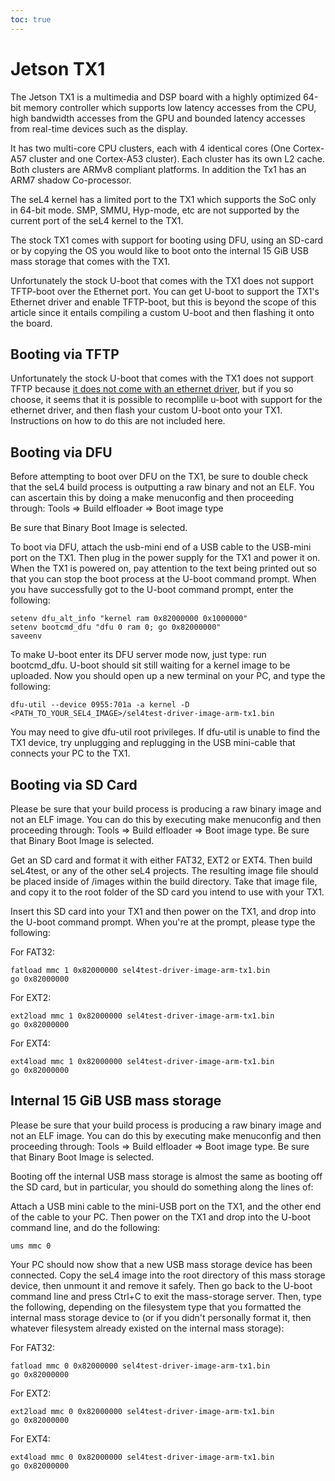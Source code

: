 ```yaml
---
toc: true
---
```

# Jetson TX1
 The Jetson TX1 is a multimedia and DSP board with a highly
optimized 64-bit memory controller which supports low latency accesses
from the CPU, high bandwidth accesses from the GPU and bounded latency
accesses from real-time devices such as the display.

It has two multi-core CPU clusters, each with 4 identical cores (One
Cortex-A57 cluster and one Cortex-A53 cluster). Each cluster has its own
L2 cache. Both clusters are ARMv8 compliant platforms. In addition the
Tx1 has an ARM7 shadow Co-processor.

The seL4 kernel has a limited port to the TX1 which supports the SoC
only in 64-bit mode. SMP, SMMU, Hyp-mode, etc are not supported by the
current port of the seL4 kernel to the TX1.

The stock TX1 comes with support for booting using DFU, using an SD-card
or by copying the OS you would like to boot onto the internal 15 GiB USB
mass storage that comes with the TX1.

Unfortunately the stock U-boot that comes with the TX1 does not support
TFTP-boot over the Ethernet port. You can get U-boot to support the
TX1's Ethernet driver and enable TFTP-boot, but this is beyond the scope
of this article since it entails compiling a custom U-boot and then
flashing it onto the board.

## Booting via TFTP
 Unfortunately the stock U-boot that comes with
the TX1 does not support TFTP because
[it does not come with an ethernet driver](https://devtalk.nvidia.com/default/topic/962946/tx1-pxe-boot/), but if you so choose, it
seems that it is possible to recomplile u-boot with support for the
ethernet driver, and then flash your custom U-boot onto your TX1.
Instructions on how to do this are not included here.

## Booting via DFU


Before attempting to boot over DFU on the TX1, be sure to double check
that the seL4 build process is outputting a raw binary and not an ELF.
You can ascertain this by doing a make menuconfig and then proceeding
through: Tools => Build elfloader => Boot image type

Be sure that Binary Boot Image is selected.

To boot via DFU, attach the usb-mini end of a USB cable to the USB-mini
port on the TX1. Then plug in the power supply for the TX1 and power it
on. When the TX1 is powered on, pay attention to the text being printed
out so that you can stop the boot process at the U-boot command prompt.
When you have successfully got to the U-boot command prompt, enter the
following:
~~~
setenv dfu_alt_info "kernel ram 0x82000000 0x1000000"
setenv bootcmd_dfu "dfu 0 ram 0; go 0x82000000"
saveenv
~~~

To make U-boot enter its DFU server mode now, just type:
run bootcmd_dfu. U-boot should sit still waiting for a kernel image to
be uploaded. Now you should open up a new terminal on your PC, and type
the following:
~~~
dfu-util --device 0955:701a -a kernel -D <PATH_TO_YOUR_SEL4_IMAGE>/sel4test-driver-image-arm-tx1.bin
~~~

You may need to give dfu-util root privileges. If dfu-util is unable to
find the TX1 device, try unplugging and replugging in the USB mini-cable
that connects your PC to the TX1.

## Booting via SD Card
 Please be sure that your build process is
producing a raw binary image and not an ELF image. You can do this by
executing make menuconfig and then proceeding through: Tools =>
Build elfloader => Boot image type. Be sure that Binary Boot Image is
selected.

Get an SD card and format it with either FAT32, EXT2 or EXT4. Then build
seL4test, or any of the other seL4 projects. The resulting image file
should be placed inside of /images within the build directory. Take that
image file, and copy it to the root folder of the SD card you intend to
use with your TX1.

Insert this SD card into your TX1 and then power on the TX1, and drop
into the U-boot command prompt. When you're at the prompt, please type
the following:

For FAT32:
~~~
fatload mmc 1 0x82000000 sel4test-driver-image-arm-tx1.bin 
go 0x82000000
~~~

For EXT2:
~~~ 
ext2load mmc 1 0x82000000 sel4test-driver-image-arm-tx1.bin
go 0x82000000
~~~

For EXT4:
~~~
ext4load mmc 1 0x82000000 sel4test-driver-image-arm-tx1.bin
go 0x82000000
~~~

## Internal 15 GiB USB mass storage


Please be sure that your build process is producing a raw binary image
and not an ELF image. You can do this by executing make menuconfig and
then proceeding through: Tools => Build elfloader =>
Boot image type. Be sure that Binary Boot Image is selected.

Booting off the internal USB mass storage is almost the same as booting
off the SD card, but in particular, you should do something along the
lines of:

Attach a USB mini cable to the mini-USB port on the TX1, and the other
end of the cable to your PC. Then power on the TX1 and drop into the
U-boot command line, and do the following:

~~~
ums mmc 0
~~~

Your PC should now show that a new USB mass storage device has been
connected. Copy the seL4 image into the root directory of this mass
storage device, then unmount it and remove it safely. Then go back to
the U-boot command line and press Ctrl+C to exit the mass-storage
server. Then, type the following, depending on the filesystem type that
you formatted the internal mass storage device to (or if you didn't
personally format it, then whatever filesystem already existed on the
internal mass storage):

For FAT32:
~~~ 
fatload mmc 0 0x82000000 sel4test-driver-image-arm-tx1.bin
go 0x82000000
~~~

For EXT2:
~~~
ext2load mmc 0 0x82000000 sel4test-driver-image-arm-tx1.bin 
go 0x82000000
~~~

For EXT4:
~~~
ext4load mmc 0 0x82000000 sel4test-driver-image-arm-tx1.bin 
go 0x82000000
~~~
